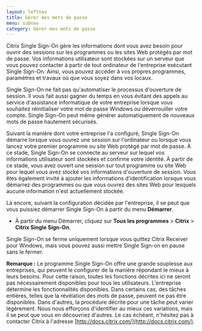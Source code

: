 ```yaml
---
layout: leftnav
title: Gérer mes mots de passe
menu: subnav
category: Gérer mes mots de passe
---
```


Citrix Single Sign-On gère les informations dont vous avez besoin pour ouvrir des sessions sur les programmes ou les sites Web protégés par mot de passe. Vos informations utilisateur sont stockées sur un serveur que vous pouvez contacter à partir de tout ordinateur de l'entreprise exécutant Single Sign-On. Ainsi, vous pouvez accéder à vos propres programmes, paramètres et travaux où que vous soyez dans vos locaux.

Single Sign-On ne fait pas qu'automatiser le processus d'ouverture de session. Il vous fait aussi gagner du temps en vous évitant des appels au service d'assistance informatique de votre entreprise lorsque vous souhaitez réinitialiser votre mot de passe Windows ou déverrouiller votre compte. Single Sign-On peut même générer automatiquement de nouveaux mots de passe hautement sécurisés.

Suivant la manière dont votre entreprise l'a configuré, Single Sign-On démarre lorsque vous ouvrez une session sur l'ordinateur ou lorsque vous lancez votre premier programme ou site Web protégé par mot de passe. À ce stade, Single Sign-On se connecte au serveur sur lequel vos informations utilisateur sont stockées et confirme votre identité. À partir de ce stade, vous avez ouvert une session sur tout programme ou site Web pour lequel vous avez stocké vos informations d'ouverture de session. Vous êtes également invité à ajouter les informations d'identification lorsque vous démarrez des programmes ou que vous ouvrez des sites Web pour lesquels aucune information n'est actuellement stockée.

Là encore, suivant la configuration décidée par l'entreprise, il se peut que vous puissiez démarrer Single Sign-On à partir du menu **Démarrer**.

* À partir du menu Démarrer, cliquez sur **Tous les programmes** > **Citrix** > **Citrix Single Sign-On**.

Single Sign-On se ferme uniquement lorsque vous quittez Citrix Receiver pour Windows, mais vous pouvez aussi mettre Single Sign-on en pause sans le fermer.

**Remarque :** Le programme Single Sign-On offre une grande souplesse aux entreprises, qui peuvent le configurer de la manière répondant le mieux à leurs besoins. Pour cette raison, toutes les fonctions décrites ici ne seront pas nécessairement disponibles pour tous les utilisateurs. L'entreprise détermine les fonctionnalités disponibles. Dans certains cas, des tâches entières, telles que la révélation des mots de passe, peuvent ne pas être disponibles. Dans d'autres, la procédure décrite pour une tâche peut varier légèrement. Nous nous efforçons d'identifier au mieux ces variations, mais il se peut que vous en découvriez d'autres. Le cas échéant, n'hésitez pas à contacter Citrix à l'adresse [http://docs.citrix.com/](http://docs.citrix.com/).

